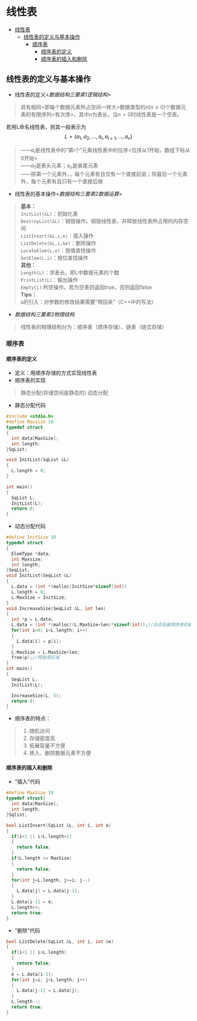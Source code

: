 # 线性表

<!-- TOC -->

- [线性表](#线性表)
  - [线性表的定义与基本操作](#线性表的定义与基本操作)
    - [顺序表](#顺序表)
      - [顺序表的定义](#顺序表的定义)
      - [顺序表的插入和删除](#顺序表的插入和删除)

<!-- /TOC -->

## 线性表的定义与基本操作

- 线性表的定义<*数据结构三要素1逻辑结构*>

> 具有相同<即每个数据元素所占空间一样大>数据类型的$n(n\geq0)$个数据元素的有限序列<有次序>，其中$n$为表长，当$n=0$时线性表是一个空表。  

若用L命名线性表，则其一般表示为
$$L=(a_1,a_2,...,a_i,a_{i+1},...,a_n)$$
> ——$a_i$是线性表中的“第i个”元素线性表中的位序<位序从1开始，数组下标从0开始>  
> ——$a_1$是表头元素；$a_n$是表尾元素  
> ——除第一个元素外，，每个元素有且仅有一个直接前驱；除最后一个元素外，每个元素有且只有一个直接后继

- 线性表的基本操作<*数据结构三要素2数据运算*>

> **基本：**  
> `InitList(&L)`：初始化表  
> `DestroyList(&L)`：销毁操作。销毁线性表，并释放线性表所占用的内存空间  
> `ListInsert(&L,i,e)`：插入操作  
> `ListDelete(&L,i,&e)`：删除操作  
> `LocateElem(L,e)`：按值查找操作  
> `GetElem(L,i)`：按位查找操作  
> **其他：**  
> `Length(L)`：求表长。即L中数据元素的个数  
> `PrintList(L)`：输出操作  
> `Empty(L)`:判空操作。若为空表则返回true，否则返回false  
> **Tips：**  
> `&`的引入：对参数的修改结果需要“带回来”（C++中的写法）

- *数据结构三要素3物理结构*

> 线性表的物理结构分为：顺序表（顺序存储）、链表（链式存储）

### 顺序表

#### 顺序表的定义

- 定义：用顺序存储的方式实现线性表
- 顺序表的实现

> 静态分配(存储空间是静态的)
> 动态分配

- 静态分配代码

```C++
#include <stdio.h>
#define Maxsize 10
typedef struct
{
  int data[MaxSize];
  int length;
}SqList;

void InitList(SqList &L)
{
  L.length = 0;
}

int main()
{
  SqList L;
  InitList(L);
  return 0;
}
```

- 动态分配代码

```C
#define InitSize 10
typedef struct
{
  ElemType *data;
  int Maxsize;
  int length;
}SeqList;
void InitList(SeqList &L)
{
  L.data = (int *)malloc(InitSize*sizeof(int))
  L.length = 0;
  L.MaxSize = InitSize;
}
void IncreaseSize(SeqList &L, int len)
{
  int *p = L.data;
  L.data = (int *)malloc((L,MaxSize+len)*sizeof(int));//动态拓展顺序表的最大容量
  for(int i=0; i<L.length; i++)
  {
    L.data[i] = p[i];
  }
  L.MaxSize = L.MaxSize+len;
  free(p);//释放原区域
}
int main()
{
  SeqList L;
  InitList(L);

  IncreaseSize(L, 5);
  return 0;
}
```

- 顺序表的特点：

> 1. 随机访问  
> 2. 存储密度高  
> 3. 拓展容量不方便  
> 4. 掺入、删除数据元素不方便

#### 顺序表的插入和删除

- "插入"代码

```C++
#define MaxSize 10
typedef struct{
  int data[MaxSize];
  int length;
}Sqlist;

bool ListInsert(SqList &L, int i, int e)
{
  if(i<1 || i>L.length+1)
  {
    return false;
  }
  if(L.length >= MaxSize)
  {
    return false;
  }
  for(int j=L.length; j>=i; j--)
  {
    L.data[j] = L.data[j-1];
  }
  L.data[i-1] = e;
  L.length++;
  return true;
}
```

- “删除”代码

```C++
bool ListDelete(SqList &L, int i, int &e)
{
  if(i<1 || i>L.length)
  {
    return false;
  }
  e = L.data[i-1];
  for(int j=i; j<L.length; j++)
  {
    L.data[j-1] = L.data[j];
  }
  L.length--;
  return true;
}
```
